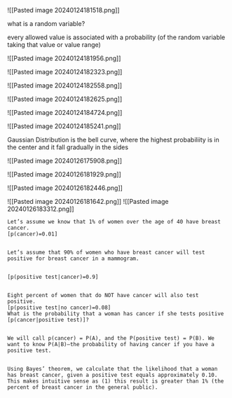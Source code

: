 
![[Pasted image 20240124181518.png]]

what is a random variable?

every allowed value is associated with a probability (of the random variable taking that value or value range)

![[Pasted image 20240124181956.png]]

![[Pasted image 20240124182323.png]]


![[Pasted image 20240124182558.png]]

![[Pasted image 20240124182625.png]]

![[Pasted image 20240124184724.png]]

![[Pasted image 20240124185241.png]]

Gaussian Distribution is the bell curve, where the highest probabiliity is in the center and it fall gradually in the sides

![[Pasted image 20240126175908.png]]

![[Pasted image 20240126181929.png]]

![[Pasted image 20240126182446.png]]


![[Pasted image 20240126181642.png]]
![[Pasted image 20240126183312.png]]

```
Let’s assume we know that 1% of women over the age of 40 have breast cancer. 
[p(cancer)=0.01]

 
Let’s assume that 90% of women who have breast cancer will test
positive for breast cancer in a mammogram.

 
[p(positive test|cancer)=0.9]

 
Eight percent of women that do NOT have cancer will also test positive.
[p(positive test|no cancer)=0.08]
What is the probability that a woman has cancer if she tests positive [p(cancer|positive test)]?

 
We will call p(cancer) = P(A), and the P(positive test) = P(B). We want to know P(A|B)–the probability of having cancer if you have a positive test.

 
Using Bayes’ theorem, we calculate that the likelihood that a woman has breast cancer, given a positive test equals approximately 0.10. This makes intuitive sense as (1) this result is greater than 1% (the percent of breast cancer in the general public).
```

